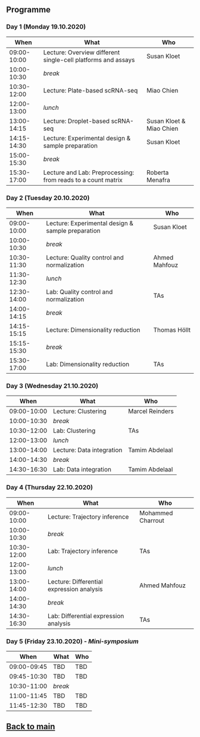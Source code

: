 ## Programme

### Day 1 (Monday 19.10.2020)
| When | What | Who |
| ------------- | ------------- | ------------- |
|09:00-10:00 |Lecture: Overview different single-cell platforms and assays | Susan Kloet |
|10:00-10:30 |_break_ |  |
|10:30-12:00 |Lecture: Plate-based scRNA-seq | Miao Chien |
|12:00-13:00 |_lunch_ |  |
|13:00-14:15 |Lecture: Droplet-based scRNA-seq | Susan Kloet & Miao Chien |
|14:15-14:30 |Lecture: Experimental design & sample preparation | Susan Kloet |
|15:00-15:30 |_break_ | |
|15:30-17:00 |Lecture and Lab: Preprocessing: from reads to a count matrix | Roberta Menafra |

### Day 2 (Tuesday 20.10.2020)
| When | What | Who |
| ------------- | ------------- | ------------- |
|09:00-10:00 |Lecture: Experimental design & sample preparation | Susan Kloet |
|10:00-10:30 |_break_ |  |
|10:30-11:30 |Lecture: Quality control and normalization | Ahmed Mahfouz |
|11:30-12:30 |_lunch_ |  |
|12:30-14:00 |Lab: Quality control and normalization | TAs |
|14:00-14:15 |_break_ | |
|14:15-15:15 |Lecture: Dimensionality reduction | Thomas Höllt |
|15:15-15:30 |_break_ | |
|15:30-17:00 |Lab: Dimensionality reduction | TAs |

### Day 3 (Wednesday 21.10.2020)
| When | What | Who |
| ------------- | ------------- | ------------- |
|09:00-10:00 |Lecture: Clustering | Marcel Reinders |
|10:00-10:30 |_break_ |  |
|10:30-12:00 |Lab: Clustering | TAs |
|12:00-13:00 |_lunch_ |  |
|13:00-14:00 |Lecture: Data integration | Tamim Abdelaal |
|14:00-14:30 |_break_ | |
|14:30-16:30 |Lab: Data integration | Tamim Abdelaal |

### Day 4 (Thursday 22.10.2020)
| When | What | Who |
| ------------- | ------------- | ------------- |
|09:00-10:00 |Lecture: Trajectory inference | Mohammed Charrout |
|10:00-10:30 |_break_ |  |
|10:30-12:00 |Lab: Trajectory inference | TAs |
|12:00-13:00 |_lunch_ |  |
|13:00-14:00 |Lecture: Differential expression analysis | Ahmed Mahfouz |
|14:00-14:30 |_break_ | |
|14:30-16:30 |Lab: Differential expression analysis | TAs |

### Day 5 (Friday 23.10.2020) - _Mini-symposium_
| When | What | Who |
| ------------- | ------------- | ------------- |
|09:00-09:45 |TBD | TBD |
|09:45-10:30 |TBD | TBD |
|10:30-11:00 |_break_ | |
|11:00-11:45 |TBD | TBD |
|11:45-12:30 |TBD | TBD |


## [Back to main](README.md)
